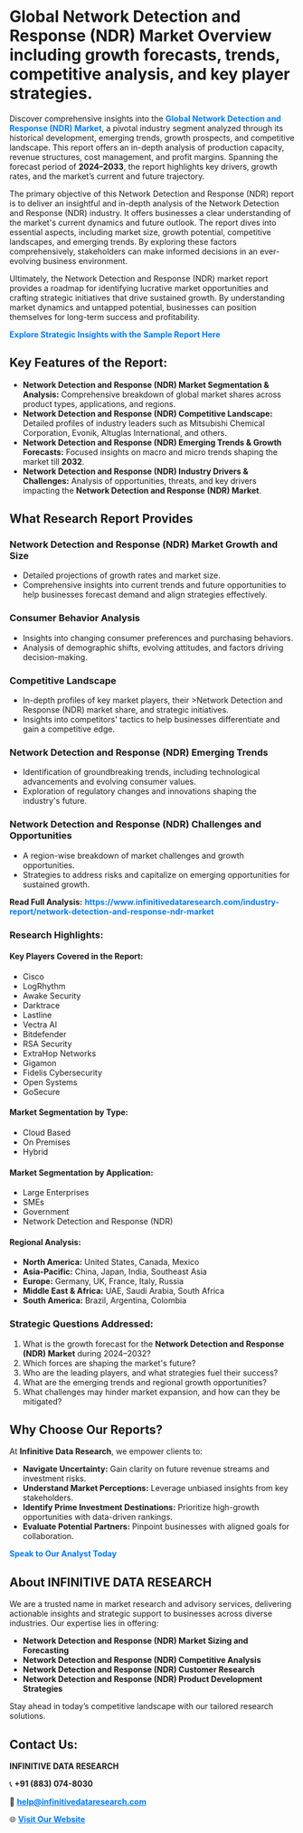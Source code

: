 <h1>Global Network Detection and Response (NDR) Market Overview including growth forecasts, trends, competitive analysis, and key player strategies.</h1>
<p>
Discover comprehensive insights into the 
<a href="https://www.infinitivedataresearch.com/industry-report/network-detection-and-response-ndr-market" rel="dofollow" style="color: #007BFF; text-decoration: none;"><strong>Global Network Detection and Response (NDR) Market</strong></a>, a pivotal industry segment analyzed through its historical development, emerging trends, growth prospects, and competitive landscape. This report offers an in-depth analysis of production capacity, revenue structures, cost management, and profit margins. Spanning the forecast period of <strong>2024–2033</strong>, the report highlights key drivers, growth rates, and the market’s current and future trajectory.
</p>
<p>
The primary objective of this Network Detection and Response (NDR) report is to deliver an insightful and in-depth analysis of the Network Detection and Response (NDR) industry. It offers businesses a clear understanding of the market's current dynamics and future outlook. The report dives into essential aspects, including market size, growth potential, competitive landscapes, and emerging trends. By exploring these factors comprehensively, stakeholders can make informed decisions in an ever-evolving business environment.
</p>
<p>
Ultimately, the Network Detection and Response (NDR) market report provides a roadmap for identifying lucrative market opportunities and crafting strategic initiatives that drive sustained growth. By understanding market dynamics and untapped potential, businesses can position themselves for long-term success and profitability.
</p>
<p>
<a href="https://www.infinitivedataresearch.com/request-sample/reportId=107585" style="color: #007BFF; text-decoration: none;"><strong>Explore Strategic Insights with the Sample Report Here</strong></a>
</p>

<h2>Key Features of the Report:</h2>
<ul>
<li><strong>Network Detection and Response (NDR) Market Segmentation & Analysis:</strong> Comprehensive breakdown of global market shares across product types, applications, and regions.</li>
<li><strong>Network Detection and Response (NDR) Competitive Landscape:</strong> Detailed profiles of industry leaders such as Mitsubishi Chemical Corporation, Evonik, Altuglas International, and others.</li>
<li><strong>Network Detection and Response (NDR) Emerging Trends & Growth Forecasts:</strong> Focused insights on macro and micro trends shaping the market till <strong>2032</strong>.</li>
<li><strong>Network Detection and Response (NDR) Industry Drivers & Challenges:</strong> Analysis of opportunities, threats, and key drivers impacting the <strong>Network Detection and Response (NDR) Market</strong>.</li>
</ul>

<h2>What Research Report Provides</h2>
<h3>Network Detection and Response (NDR) Market Growth and Size</h3>
<ul>
<li>Detailed projections of growth rates and market size.</li>
<li>Comprehensive insights into current trends and future opportunities to help businesses forecast demand and align strategies effectively.</li>
</ul>

<h3>Consumer Behavior Analysis</h3>
<ul>
<li>Insights into changing consumer preferences and purchasing behaviors.</li>
<li>Analysis of demographic shifts, evolving attitudes, and factors driving decision-making.</li>
</ul>

<h3>Competitive Landscape</h3>
<ul>
<li>In-depth profiles of key market players, their >Network Detection and Response (NDR) market share, and strategic initiatives.</li>
<li>Insights into competitors' tactics to help businesses differentiate and gain a competitive edge.</li>
</ul>

<h3>Network Detection and Response (NDR) Emerging Trends</h3>
<ul>
<li>Identification of groundbreaking trends, including technological advancements and evolving consumer values.</li>
<li>Exploration of regulatory changes and innovations shaping the industry's future.</li>
</ul>

<h3>Network Detection and Response (NDR) Challenges and Opportunities</h3>
<ul>
<li>A region-wise breakdown of market challenges and growth opportunities.</li>
<li>Strategies to address risks and capitalize on emerging opportunities for sustained growth.</li>
</ul>
<p><strong>Read Full Analysis:</strong> <a href="https://www.infinitivedataresearch.com/industry-report/network-detection-and-response-ndr-market" rel="dofollow" style="color: #007BFF; text-decoration: none;"><strong>https://www.infinitivedataresearch.com/industry-report/network-detection-and-response-ndr-market</strong></a></p>
<h3>Research Highlights:</h3>
<h4>Key Players Covered in the Report:</h4>
<ul><li>Cisco</li><li>LogRhythm</li><li>Awake Security</li><li>Darktrace</li><li>Lastline</li><li>Vectra AI</li><li>Bitdefender</li><li>RSA Security</li><li>ExtraHop Networks</li><li>Gigamon</li><li>Fidelis Cybersecurity</li><li>Open Systems</li><li>GoSecure</li></ul>
<h4>Market Segmentation by Type:</h4>
<ul><li>Cloud Based</li><li>On Premises</li><li>Hybrid</li></ul>
<h4>Market Segmentation by Application:</h4>
<ul><li>Large Enterprises</li><li>SMEs</li><li>Government</li><li>Network Detection and Response (NDR)</li></ul>

<h4>Regional Analysis:</h4>
<ul>
<li><strong>North America:</strong> United States, Canada, Mexico</li>
<li><strong>Asia-Pacific:</strong> China, Japan, India, Southeast Asia</li>
<li><strong>Europe:</strong> Germany, UK, France, Italy, Russia</li>
<li><strong>Middle East & Africa:</strong> UAE, Saudi Arabia, South Africa</li>
<li><strong>South America:</strong> Brazil, Argentina, Colombia</li>
</ul>

<h3>Strategic Questions Addressed:</h3>
<ol>
<li>What is the growth forecast for the <strong>Network Detection and Response (NDR) Market</strong> during 2024–2032?</li>
<li>Which forces are shaping the market's future?</li>
<li>Who are the leading players, and what strategies fuel their success?</li>
<li>What are the emerging trends and regional growth opportunities?</li>
<li>What challenges may hinder market expansion, and how can they be mitigated?</li>
</ol>

<h2>Why Choose Our Reports?</h2>
<p>At <strong>Infinitive Data Research</strong>, we empower clients to:</p>
<ul>
<li><strong>Navigate Uncertainty:</strong> Gain clarity on future revenue streams and investment risks.</li>
<li><strong>Understand Market Perceptions:</strong> Leverage unbiased insights from key stakeholders.</li>
<li><strong>Identify Prime Investment Destinations:</strong> Prioritize high-growth opportunities with data-driven rankings.</li>
<li><strong>Evaluate Potential Partners:</strong> Pinpoint businesses with aligned goals for collaboration.</li>
</ul>
<p><a href="https://www.infinitivedataresearch.com/industry-report/network-detection-and-response-ndr-market" rel="dofollow" style="color: #007BFF; text-decoration: none;"><strong>Speak to Our Analyst Today</strong></a></p>

<h2>About INFINITIVE DATA RESEARCH</h2>
<p>We are a trusted name in market research and advisory services, delivering actionable insights and strategic support to businesses across diverse industries. Our expertise lies in offering:</p>
<ul>
<li><strong>Network Detection and Response (NDR) Market Sizing and Forecasting</strong></li>
<li><strong>Network Detection and Response (NDR) Competitive Analysis</strong></li>
<li><strong>Network Detection and Response (NDR) Customer Research</strong></li>
<li><strong>Network Detection and Response (NDR) Product Development Strategies</strong></li>
</ul>
<p>Stay ahead in today’s competitive landscape with our tailored research solutions.</p>

<h2>Contact Us:</h2>
<p><strong>INFINITIVE DATA RESEARCH</strong></p>
<p>📞 <strong>+91 (883) 074-8030</strong></p>
<p>📧 <strong><a href="mailto:help@infinitivedataresearch.com" style="color: #007BFF;">help@infinitivedataresearch.com</a></strong></p>
<p>🌐 <strong><a href="https://www.infinitivedataresearch.com" rel="dofollow" style="color: #007BFF;">Visit Our Website</a></strong></p>